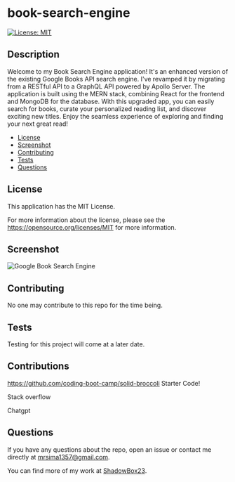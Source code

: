 # book-search-engine
 [![License: MIT](https://img.shields.io/badge/License-MIT-yellow.svg)](https://opensource.org/licenses/MIT)
  ## Description
  Welcome to my Book Search Engine application! It's an enhanced version of the existing Google Books API search engine. I've revamped it by migrating from a RESTful API to a GraphQL API powered by Apollo Server. The application is built using the MERN stack, combining React for the frontend and MongoDB for the database. With this upgraded app, you can easily search for books, curate your personalized reading list, and discover exciting new titles. Enjoy the seamless experience of exploring and finding your next great read!
  * [License](#license)
  * [Screenshot](#Screen) 
  * [Contributing](#contributing)
  * [Tests](#tests)
  * [Questions](#questions)

  ## License
  This application has the MIT License.

  For more information about the license, please see the https://opensource.org/licenses/MIT for more information.

  ## Screenshot

![Google Book Search Engine](./client/src/assets/Google_Book_Search_Demo.gif)

  ## Contributing
  No one may contribute to this repo for the time being.

  ## Tests
  Testing for this project will come at a later date. 

  ## Contributions
  https://github.com/coding-boot-camp/solid-broccoli Starter Code!

  Stack overflow
  
  Chatgpt

  ## Questions
  If you have any questions about the repo, open an issue or contact me directly at mrsima1357@gmail.com.
  
  You can find more of my work at [ShadowBox23](https://github.com/ShadowBox23).
